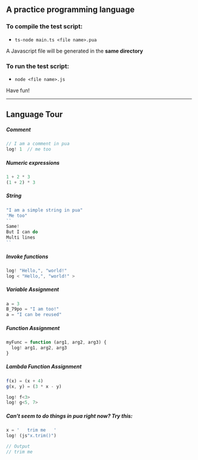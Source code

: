 ## A practice programming language

### To compile the test script:

- `ts-node main.ts <file name>.pua`

A Javascript file will be generated in the **same directory**

### To run the test script:

- `node <file name>.js`

Have fun!

***

## Language Tour

##### Comment

```javascript
// I am a comment in pua
log! 1  // me too
```

##### Numeric expressions

```javascript
1 + 2 * 3
(1 + 2) * 3
```

##### String

```javascript
"I am a simple string in pua"
'Me too"
``
Same!
But I can do
Multi lines
``
```

##### Invoke functions

```javascript
log! "Hello,", "world!"
log < "Hello,", "world!" >
```

##### Variable Assignment

```python
a = 3
B_79po = "I am too!"
a = "I can be reused"
```

##### Function Assignment

```javascript
myFunc = function (arg1, arg2, arg3) {
  log! arg1, arg2, arg3
}
```

##### Lambda Function Assignment

```javascript
f(x) = (x + 4)
g(x, y) = (3 * x - y)

log! f<3>
log! g<5, 7>
```

##### Can't seem to do things in pua right now? Try this:

```javascript
x = '   trim me   '
log! (js"x.trim()")

// Output
// trim me
```
